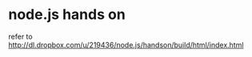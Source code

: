 node.js hands on
================

refer to http://dl.dropbox.com/u/219436/node.js/handson/build/html/index.html
